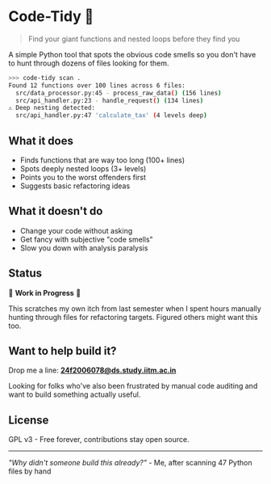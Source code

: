 # Code-Tidy 🧹

> Find your giant functions and nested loops before they find you

A simple Python tool that spots the obvious code smells so you don't have to hunt through dozens of files looking for them.

```bash
>>> code-tidy scan .
Found 12 functions over 100 lines across 6 files:
  src/data_processor.py:45 - process_raw_data() (156 lines)
  src/api_handler.py:23 - handle_request() (134 lines)
⚠ Deep nesting detected:
  src/api_handler.py:47 'calculate_tax' (4 levels deep)
```

## What it does

- Finds functions that are way too long (100+ lines)
- Spots deeply nested loops (3+ levels) 
- Points you to the worst offenders first
- Suggests basic refactoring ideas

## What it doesn't do

- Change your code without asking
- Get fancy with subjective "code smells" 
- Slow you down with analysis paralysis

## Status

🚧 **Work in Progress** 🚧

This scratches my own itch from last semester when I spent hours manually hunting through files for refactoring targets. Figured others might want this too.

## Want to help build it?

Drop me a line: **24f2006078@ds.study.iitm.ac.in**

Looking for folks who've also been frustrated by manual code auditing and want to build something actually useful.

## License

GPL v3 - Free forever, contributions stay open source.

---

*"Why didn't someone build this already?"* - Me, after scanning 47 Python files by hand
